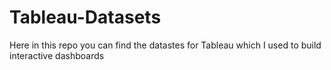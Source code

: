 # Tableau-Datasets #        

Here in this repo you can find the datastes for Tableau which I used to build interactive dashboards     
    
    
   
  
    
 
  
     
 
   
 
